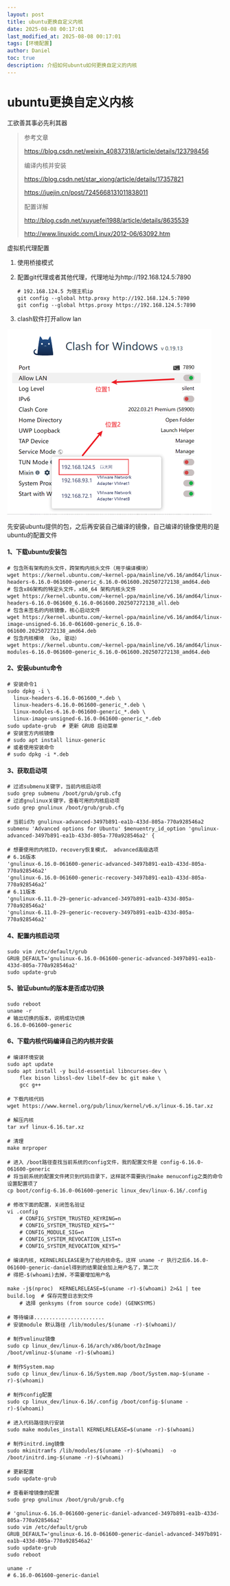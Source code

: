 ```yaml
---
layout: post
title: ubuntu更换自定义内核
date: 2025-08-08 00:17:01 
last_modified_at: 2025-08-08 00:17:01 
tags: [环境配置]
author: Daniel
toc: true
description: 介绍如何ubuntu如何更换自定义的内核
---
```

# ubuntu更换自定义内核

工欲善其事必先利其器

> 参考文章
>
> https://blog.csdn.net/weixin_40837318/article/details/123798456
>
> 编译内核并安装
>
> https://blog.csdn.net/star_xiong/article/details/17357821
>
> https://juejin.cn/post/7245668131011838011
>
> 配置详解
>
> http://blog.csdn.net/xuyuefei1988/article/details/8635539
>
> http://www.linuxidc.com/Linux/2012-06/63092.htm



虚拟机代理配置

1. 使用桥接模式

2. 配置git代理或者其他代理，代理地址为http://192.168.124.5:7890

   ```shell
   # 192.168.124.5 为宿主机ip
   git config --global http.proxy http://192.168.124.5:7890
   git config --global https.proxy https://192.168.124.5:7890
   ```

3. clash软件打开allow lan



<img src="https://raw.githubusercontent.com/JJcodo/Pictures/main/image-20250809010453622.png" alt="image-20250809010453622" style="zoom:50%;" />

先安装ubuntu提供的包，之后再安装自己编译的镜像，自己编译的镜像使用的是ubuntu的配置文件

#### 1、下载ubuntu安装包

```shell
# 包含所有架构的头文件，跨架构内核头文件（用于编译模块）
wget https://kernel.ubuntu.com/~kernel-ppa/mainline/v6.16/amd64/linux-headers-6.16.0-061600-generic_6.16.0-061600.202507272138_amd64.deb
# 包含x86架构的特定头文件，x86_64 架构内核头文件
wget https://kernel.ubuntu.com/~kernel-ppa/mainline/v6.16/amd64/linux-headers-6.16.0-061600_6.16.0-061600.202507272138_all.deb
# 包含未签名的内核镜像，核心启动文件
wget https://kernel.ubuntu.com/~kernel-ppa/mainline/v6.16/amd64/linux-image-unsigned-6.16.0-061600-generic_6.16.0-061600.202507272138_amd64.deb
# 包含内核模块 （ko, 驱动）
wget https://kernel.ubuntu.com/~kernel-ppa/mainline/v6.16/amd64/linux-modules-6.16.0-061600-generic_6.16.0-061600.202507272138_amd64.deb
```



#### 2、安装ubuntu命令

```shell
# 安装命令1
sudo dpkg -i \
  linux-headers-6.16.0-061600_*.deb \
  linux-headers-6.16.0-061600-generic_*.deb \
  linux-modules-6.16.0-061600-generic_*.deb \
  linux-image-unsigned-6.16.0-061600-generic_*.deb
sudo update-grub  # 更新 GRUB 启动菜单
# 安装官方内核镜像
# sudo apt install linux-generic
# 或者使用安装命令
# sudo dpkg -i *.deb
```



#### 3、获取启动项

```shell
# 过滤submenu关键字，当前内核启动项
sudo grep submenu /boot/grub/grub.cfg
# 过滤gnulinux关键字，查看可用的内核启动项
sudo grep gnulinux /boot/grub/grub.cfg

# 当前id为 gnulinux-advanced-3497b891-ea1b-433d-805a-770a928546a2
submenu 'Advanced options for Ubuntu' $menuentry_id_option 'gnulinux-advanced-3497b891-ea1b-433d-805a-770a928546a2' {

# 想要使用的内核ID，recovery恢复模式， advanced高级选项
# 6.16版本
'gnulinux-6.16.0-061600-generic-advanced-3497b891-ea1b-433d-805a-770a928546a2'
'gnulinux-6.16.0-061600-generic-recovery-3497b891-ea1b-433d-805a-770a928546a2‘
# 6.11版本
'gnulinux-6.11.0-29-generic-advanced-3497b891-ea1b-433d-805a-770a928546a2'
'gnulinux-6.11.0-29-generic-recovery-3497b891-ea1b-433d-805a-770a928546a2'
```



#### 4、配置内核启动项

```shell
sudo vim /etc/default/grub
GRUB_DEFAULT='gnulinux-6.16.0-061600-generic-advanced-3497b891-ea1b-433d-805a-770a928546a2'
sudo update-grub
```



#### 5、验证ubuntu的版本是否成功切换

```shell
sudo reboot
uname -r
# 输出切换的版本，说明成功切换
6.16.0-061600-generic
```



#### 6、下载内核代码编译自己的内核并安装

```shell
# 编译环境安装
sudo apt update
sudo apt install -y build-essential libncurses-dev \
    flex bison libssl-dev libelf-dev bc git make \
    gcc g++

# 下载内核代码
wget https://www.kernel.org/pub/linux/kernel/v6.x/linux-6.16.tar.xz

# 解压内核
tar xvf linux-6.16.tar.xz

# 清理
make mrproper

# 进入 /boot路径查找当前系统的config文件，我的配置文件是 config-6.16.0-061600-generic
# 将当前系统的配置文件拷贝到代码目录下，这样就不需要执行make menuconfig之类的命令设置配置项了
cp boot/config-6.16.0-061600-generic linux_dev/linux-6.16/.config

# 修改下面的配置，关闭签名验证
vi .config
	# CONFIG_SYSTEM_TRUSTED_KEYRING=n
	# CONFIG_SYSTEM_TRUSTED_KEYS=""
	# CONFIG_MODULE_SIG=n
	# CONFIG_SYSTEM_REVOCATION_LIST=n
	# CONFIG_SYSTEM_REVOCATION_KEYS="

# 编译内核, KERNELRELEASE是为了给内核命名，这样 uname -r 执行之后6.16.0-061600-generic-daniel得到的结果就会加上用户名了，第二次
# 得把-$(whoami)去掉，不需要增加用户名

make -j$(nproc)  KERNELRELEASE=$(uname -r)-$(whoami) 2>&1 | tee build.log  # 保存完整日志到文件
	# 选择 genksyms (from source code) (GENKSYMS)

# 等待编译.......................
# 安装module 默认路径 /lib/modules/$(uname -r)-$(whoami)/

# 制作vmlinuz镜像 
sudo cp linux_dev/linux-6.16/arch/x86/boot/bzImage /boot/vmlinuz-$(uname -r)-$(whoami)

# 制作System.map
sudo cp linux_dev/linux-6.16/System.map /boot/System.map-$(uname -r)-$(whoami)

# 制作config配置
sudo cp linux_dev/linux-6.16/.config /boot/config-$(uname -r)-$(whoami)

# 进入代码路径执行安装
sudo make modules_install KERNELRELEASE=$(uname -r)-$(whoami)

# 制作initrd.img镜像
sudo mkinitramfs /lib/modules/$(uname -r)-$(whoami)  -o /boot/initrd.img-$(uname -r)-$(whoami)

# 更新配置
sudo update-grub

# 查看新增镜像的配置
sudo grep gnulinux /boot/grub/grub.cfg

# 'gnulinux-6.16.0-061600-generic-daniel-advanced-3497b891-ea1b-433d-805a-770a928546a2'
sudo vim /etc/default/grub
GRUB_DEFAULT='gnulinux-6.16.0-061600-generic-daniel-advanced-3497b891-ea1b-433d-805a-770a928546a2'
sudo update-grub
sudo reboot

uname -r
# 6.16.0-061600-generic-daniel
```



